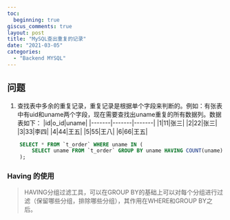 ```yaml
---
toc:
  beginning: true
giscus_comments: true
layout: post
title: "MySQL查出重复的记录"
date: "2021-03-05"
categories: 
  - "Backend MYSQL"
---
```



## 问题
1. 查找表中多余的重复记录，重复记录是根据单个字段来判断的。例如：有张表中有uid和uname两个字段，现在需要查找出uname重复的所有数据列。数据表如下：
   |id|o_id|uname|
   |-------|-------|-------|
   |1|11|张三|
   |2|22|张三|
   |3|33|李四|
   |4|44|王五|
   |5|55|王八|
   |6|66|王五|

```sql
    SELECT * FROM `t_order` WHERE uname IN (
        SELECT uname FROM `t_order` GROUP BY uname HAVING COUNT(uname) > 1 
    );
```

### Having 的使用

> HAVING分组过滤工具，可以在GROUP BY的基础上可以对每个分组进行过滤（保留哪些分组，排除哪些分组），其作用在WHERE和GROUP BY之后。
